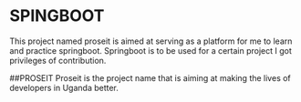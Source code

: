 # SPINGBOOT
This project named proseit is aimed at serving as a platform for me to learn and practice springboot.
Springboot is to be used for a certain project I got privileges of contribution.

##PROSEIT
Proseit is the project name that is aiming at making the lives of developers in Uganda better.
